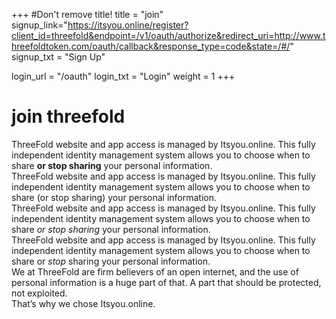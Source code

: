 +++
#Don't remove title!
title = "join"
signup_link="https://itsyou.online/register?client_id=threefold&endpoint=/v1/oauth/authorize&redirect_uri=http://www.threefoldtoken.com/oauth/callback&response_type=code&state=/#/"
signup_txt = "Sign Up"

login_url = "/oauth"
login_txt = "Login"
weight = 1
+++
# join threefold

ThreeFold website and app access is managed by Itsyou.online. This fully independent identity management system allows you to choose when to share **or stop sharing** your personal information.
<br>
ThreeFold website and app access is managed by Itsyou.online. This fully independent identity management system allows you to choose when to share (or stop sharing) your personal information.
<br>
ThreeFold website and app access is managed by Itsyou.online. This fully independent identity management system allows you to choose when to share *or stop sharing* your personal information.
<br>
ThreeFold website and app access is managed by Itsyou.online. This fully independent identity management system allows you to choose when to share or *stop* sharing your personal information.
<br>
We at ThreeFold are firm believers of an open internet, and the use of personal information is a huge part of that. A part that should be protected, not exploited.
<br>
That’s why we chose Itsyou.online.
